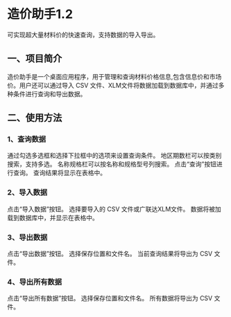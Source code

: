 # 造价助手1.2
可实现超大量材料价的快速查询，支持数据的导入导出。
## 一、项目简介
造价助手是一个桌面应用程序，用于管理和查询材料价格信息,包含信息价和市场价。用户还可以通过导入 CSV 文件、XLM文件将数据加载到数据库中，并通过多种条件进行查询和导出数据。
## 二、使用方法
### 1、查询数据
通过勾选多选框和选择下拉框中的选项来设置查询条件。
地区期数栏可以按类别搜索，支持多选。
名称规格栏可以按名称和规格型号列搜索。
点击“查询”按钮进行查询。
查询结果将显示在表格中。
### 2、导入数据
点击“导入数据”按钮。
选择要导入的 CSV 文件或广联达XLM文件。
数据将被加载到数据库中，并显示在表格中。
### 3、导出数据
点击“导出数据”按钮。
选择保存位置和文件名。
当前查询结果将导出为 CSV 文件。
### 4、导出所有数据
点击“导出所有数据”按钮。
选择保存位置和文件名。
所有数据将导出为 CSV 文件。

